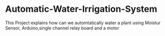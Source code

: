# Automatic-Water-Irrigation-System
This Project explains how can we automtatically water a plant using Moistur Sensor, Arduino,single channel relay board and a motor

